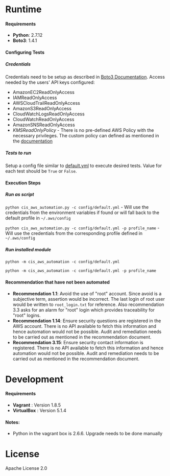 # Runtime
#### Requirements
- **Python**: 2.7.12
- **Boto3**: 1.4.1

#### Configuring Tests

##### Credentials

Credentials need to be setup as described in [Boto3 Documentation](http://boto3.readthedocs.io/en/latest/guide/configuration.html).
Access needed by the users' API keys configured:

- AmazonEC2ReadOnlyAccess
- IAMReadOnlyAccess
- AWSCloudTrailReadOnlyAccess
- AmazonS3ReadOnlyAccess
- CloudWatchLogsReadOnlyAccess
- CloudWatchReadOnlyAccess
- AmazonSNSReadOnlyAccess
- *KMSReadOnlyPolicy* - There is no pre-defined AWS Policy with the necessary privileges. The custom policy can defined as mentioned in the [documentation](https://docs.aws.amazon.com/kms/latest/developerguide/iam-policies.html#iam-policy-example-read-only-console)

##### Tests to run

Setup a config file similar to [default.yml](https://github.com/mikhailadvani/cis-aws-automation/blob/master/config/default.yml) to execute desired tests. Value for each test should be `True` or `False`.

#### Execution Steps

##### Run as script
`python cis_aws_automation.py -c config/default.yml` - Will use the credentials from the environment variables if found or will fall back to the default profile in `~/.aws/config`

`python cis_aws_automation.py -c config/default.yml -p profile_name` - Will use the credentials from the corresponding profile defined in `~/.aws/config`

##### Run installed module
`python -m cis_aws_automation -c config/default.yml`

`python -m cis_aws_automation -c config/default.yml -p profile_name`

#### Recommendation that have not been automated

* **Recommendation 1.1**: Avoid the use of "root" account. Since avoid is a subjective term, assertion would be incorrect. The last login of root user would be written to `root_login.txt` for reference. Also recommendation 3.3 asks for an alarm for "root" login which provides traceability for "root" logins.
* **Recommendation 1.14**: Ensure security questions are registered in the AWS account. There is no API available to fetch this information and hence automation would not be possible. Audit and remediation needs to be carried out as mentioned in the recommendation document.
* **Recommendation 3.15**: Ensure security contact information is registered. There is no API available to fetch this information and hence automation would not be possible. Audit and remediation needs to be carried out as mentioned in the recommendation document.

# Development
#### Requirements
- **Vagrant** : Version 1.8.5
- **VirtualBox** : Version 5.1.4

#### Notes:

- Python in the vagrant box is 2.6.6. Upgrade needs to be done manually

# License
Apache License 2.0



